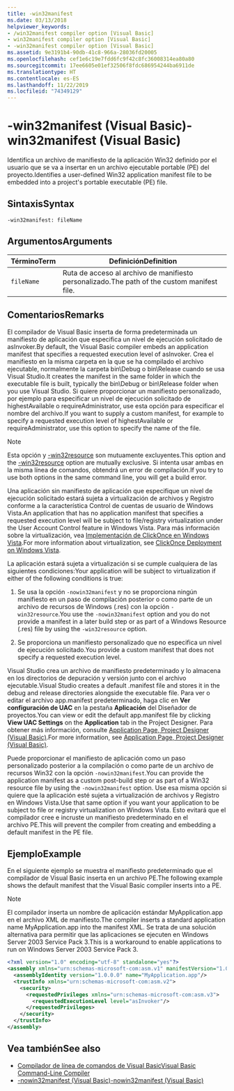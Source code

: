 ```yaml
---
title: -win32manifest
ms.date: 03/13/2018
helpviewer_keywords:
- /win32manifest compiler option [Visual Basic]
- win32manifest compiler option [Visual Basic]
- -win32manifest compiler option [Visual Basic]
ms.assetid: 9e3191b4-90db-41c8-966a-28036fd20005
ms.openlocfilehash: cef1e6c19e7fdd6fc9f42c8fc36008314ea80a80
ms.sourcegitcommit: 17ee6605e01ef32506f8fdc686954244ba6911de
ms.translationtype: HT
ms.contentlocale: es-ES
ms.lasthandoff: 11/22/2019
ms.locfileid: "74349129"
---
```

# <a name="-win32manifest-visual-basic"></a><span data-ttu-id="4396e-102">-win32manifest (Visual Basic)</span><span class="sxs-lookup"><span data-stu-id="4396e-102">-win32manifest (Visual Basic)</span></span>
<span data-ttu-id="4396e-103">Identifica un archivo de manifiesto de la aplicación Win32 definido por el usuario que se va a insertar en un archivo ejecutable portable (PE) del proyecto.</span><span class="sxs-lookup"><span data-stu-id="4396e-103">Identifies a user-defined Win32 application manifest file to be embedded into a project's portable executable (PE) file.</span></span>  
  
## <a name="syntax"></a><span data-ttu-id="4396e-104">Sintaxis</span><span class="sxs-lookup"><span data-stu-id="4396e-104">Syntax</span></span>  
  
```console  
-win32manifest: fileName  
```  
  
## <a name="arguments"></a><span data-ttu-id="4396e-105">Argumentos</span><span class="sxs-lookup"><span data-stu-id="4396e-105">Arguments</span></span>  
  
|<span data-ttu-id="4396e-106">Término</span><span class="sxs-lookup"><span data-stu-id="4396e-106">Term</span></span>|<span data-ttu-id="4396e-107">Definición</span><span class="sxs-lookup"><span data-stu-id="4396e-107">Definition</span></span>|  
|---|---|  
|`fileName`|<span data-ttu-id="4396e-108">Ruta de acceso al archivo de manifiesto personalizado.</span><span class="sxs-lookup"><span data-stu-id="4396e-108">The path of the custom manifest file.</span></span>|  
  
## <a name="remarks"></a><span data-ttu-id="4396e-109">Comentarios</span><span class="sxs-lookup"><span data-stu-id="4396e-109">Remarks</span></span>  
 <span data-ttu-id="4396e-110">El compilador de Visual Basic inserta de forma predeterminada un manifiesto de aplicación que especifica un nivel de ejecución solicitado de asInvoker.</span><span class="sxs-lookup"><span data-stu-id="4396e-110">By default, the Visual Basic compiler embeds an application manifest that specifies a requested execution level of asInvoker.</span></span> <span data-ttu-id="4396e-111">Crea el manifiesto en la misma carpeta en la que se ha compilado el archivo ejecutable, normalmente la carpeta bin\Debug o bin\Release cuando se usa Visual Studio.</span><span class="sxs-lookup"><span data-stu-id="4396e-111">It creates the manifest in the same folder in which the executable file is built, typically the bin\Debug or bin\Release folder when you use Visual Studio.</span></span> <span data-ttu-id="4396e-112">Si quiere proporcionar un manifiesto personalizado, por ejemplo para especificar un nivel de ejecución solicitado de highestAvailable o requireAdministrator, use esta opción para especificar el nombre del archivo.</span><span class="sxs-lookup"><span data-stu-id="4396e-112">If you want to supply a custom manifest, for example to specify a requested execution level of highestAvailable or requireAdministrator, use this option to specify the name of the file.</span></span>  
  
> [!NOTE]
> <span data-ttu-id="4396e-113">Esta opción y [-win32resource](../../../visual-basic/reference/command-line-compiler/win32resource.md) son mutuamente excluyentes.</span><span class="sxs-lookup"><span data-stu-id="4396e-113">This option and the [-win32resource](../../../visual-basic/reference/command-line-compiler/win32resource.md) option are mutually exclusive.</span></span> <span data-ttu-id="4396e-114">Si intenta usar ambas en la misma línea de comandos, obtendrá un error de compilación.</span><span class="sxs-lookup"><span data-stu-id="4396e-114">If you try to use both options in the same command line, you will get a build error.</span></span>  
  
 <span data-ttu-id="4396e-115">Una aplicación sin manifiesto de aplicación que especifique un nivel de ejecución solicitado estará sujeta a virtualización de archivos y Registro conforme a la característica Control de cuentas de usuario de Windows Vista.</span><span class="sxs-lookup"><span data-stu-id="4396e-115">An application that has no application manifest that specifies a requested execution level will be subject to file/registry virtualization under the User Account Control feature in Windows Vista.</span></span> <span data-ttu-id="4396e-116">Para más información sobre la virtualización, vea [Implementación de ClickOnce en Windows Vista](/visualstudio/deployment/clickonce-deployment-on-windows-vista).</span><span class="sxs-lookup"><span data-stu-id="4396e-116">For more information about virtualization, see [ClickOnce Deployment on Windows Vista](/visualstudio/deployment/clickonce-deployment-on-windows-vista).</span></span>  
  
 <span data-ttu-id="4396e-117">La aplicación estará sujeta a virtualización si se cumple cualquiera de las siguientes condiciones:</span><span class="sxs-lookup"><span data-stu-id="4396e-117">Your application will be subject to virtualization if either of the following conditions is true:</span></span>  
  
1. <span data-ttu-id="4396e-118">Se usa la opción `-nowin32manifest` y no se proporciona ningún manifiesto en un paso de compilación posterior o como parte de un archivo de recursos de Windows (.res) con la opción `-win32resource`.</span><span class="sxs-lookup"><span data-stu-id="4396e-118">You use the `-nowin32manifest` option and you do not provide a manifest in a later build step or as part of a Windows Resource (.res) file by using the `-win32resource` option.</span></span>  
  
2. <span data-ttu-id="4396e-119">Se proporciona un manifiesto personalizado que no especifica un nivel de ejecución solicitado.</span><span class="sxs-lookup"><span data-stu-id="4396e-119">You provide a custom manifest that does not specify a requested execution level.</span></span>  
  
 <span data-ttu-id="4396e-120">Visual Studio crea un archivo de manifiesto predeterminado y lo almacena en los directorios de depuración y versión junto con el archivo ejecutable.</span><span class="sxs-lookup"><span data-stu-id="4396e-120">Visual Studio creates a default .manifest file and stores it in the debug and release directories alongside the executable file.</span></span> <span data-ttu-id="4396e-121">Para ver o editar el archivo app.manifest predeterminado, haga clic en **Ver configuración de UAC** en la pestaña **Aplicación** del Diseñador de proyectos.</span><span class="sxs-lookup"><span data-stu-id="4396e-121">You can view or edit the default app.manifest file by clicking **View UAC Settings** on the **Application** tab in the Project Designer.</span></span> <span data-ttu-id="4396e-122">Para obtener más información, consulte [Application Page, Project Designer (Visual Basic)](/visualstudio/ide/reference/application-page-project-designer-visual-basic).</span><span class="sxs-lookup"><span data-stu-id="4396e-122">For more information, see [Application Page, Project Designer (Visual Basic)](/visualstudio/ide/reference/application-page-project-designer-visual-basic).</span></span>  
  
 <span data-ttu-id="4396e-123">Puede proporcionar el manifiesto de aplicación como un paso personalizado posterior a la compilación o como parte de un archivo de recursos Win32 con la opción `-nowin32manifest`.</span><span class="sxs-lookup"><span data-stu-id="4396e-123">You can provide the application manifest as a custom post-build step or as part of a Win32 resource file by using the `-nowin32manifest` option.</span></span> <span data-ttu-id="4396e-124">Use esa misma opción si quiere que la aplicación esté sujeta a virtualización de archivos y Registro en Windows Vista.</span><span class="sxs-lookup"><span data-stu-id="4396e-124">Use that same option if you want your application to be subject to file or registry virtualization on Windows Vista.</span></span> <span data-ttu-id="4396e-125">Esto evitará que el compilador cree e incruste un manifiesto predeterminado en el archivo PE.</span><span class="sxs-lookup"><span data-stu-id="4396e-125">This will prevent the compiler from creating and embedding a default manifest in the PE file.</span></span>  
  
## <a name="example"></a><span data-ttu-id="4396e-126">Ejemplo</span><span class="sxs-lookup"><span data-stu-id="4396e-126">Example</span></span>  
 <span data-ttu-id="4396e-127">En el siguiente ejemplo se muestra el manifiesto predeterminado que el compilador de Visual Basic inserta en un archivo PE.</span><span class="sxs-lookup"><span data-stu-id="4396e-127">The following example shows the default manifest that the Visual Basic compiler inserts into a PE.</span></span>  
  
> [!NOTE]
> <span data-ttu-id="4396e-128">El compilador inserta un nombre de aplicación estándar MyApplication.app en el archivo XML de manifiesto.</span><span class="sxs-lookup"><span data-stu-id="4396e-128">The compiler inserts a standard application name MyApplication.app into the manifest XML.</span></span> <span data-ttu-id="4396e-129">Se trata de una solución alternativa para permitir que las aplicaciones se ejecuten en Windows Server 2003 Service Pack 3.</span><span class="sxs-lookup"><span data-stu-id="4396e-129">This is a workaround to enable applications to run on Windows Server 2003 Service Pack 3.</span></span>  
  
```xml  
<?xml version="1.0" encoding="utf-8" standalone="yes"?>  
<assembly xmlns="urn:schemas-microsoft-com:asm.v1" manifestVersion="1.0">  
  <assemblyIdentity version="1.0.0.0" name="MyApplication.app"/>  
  <trustInfo xmlns="urn:schemas-microsoft-com:asm.v2">  
    <security>  
      <requestedPrivileges xmlns="urn:schemas-microsoft-com:asm.v3">  
        <requestedExecutionLevel level="asInvoker"/>  
      </requestedPrivileges>  
    </security>  
  </trustInfo>  
</assembly>  
```  
  
## <a name="see-also"></a><span data-ttu-id="4396e-130">Vea también</span><span class="sxs-lookup"><span data-stu-id="4396e-130">See also</span></span>

- [<span data-ttu-id="4396e-131">Compilador de línea de comandos de Visual Basic</span><span class="sxs-lookup"><span data-stu-id="4396e-131">Visual Basic Command-Line Compiler</span></span>](../../../visual-basic/reference/command-line-compiler/index.md)
- [<span data-ttu-id="4396e-132">-nowin32manifest (Visual Basic)</span><span class="sxs-lookup"><span data-stu-id="4396e-132">-nowin32manifest (Visual Basic)</span></span>](../../../visual-basic/reference/command-line-compiler/nowin32manifest.md)
